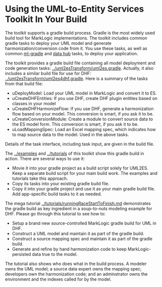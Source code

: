 # Using the UML-to-Entity Services Toolkit In Your Build

The toolkit supports a gradle build process. Gradle is the most widely used build tool for MarkLogic implementations. 
The toolkit includes common gradle tasks to deploy your UML model and generate harmonization/conversion code from it. You use these tasks, as well as common [ml-gradle](https://github.com/marklogic-community/ml-gradle/wiki) and [data hub](https://marklogic.github.io/marklogic-data-hub/refs/gradle-tasks/) tasks, to deploy your application.

The toolkit provides a gradle build file containing all model deployment and code generation tasks: [../uml2esTransform/uml2es.gradle](../uml2esTransform/uml2es.gradle). Actually, it also includes a similar build file for use for DHF: [../uml2esTransform/uml2es4dhf.gradle](../uml2esTransform/uml2es4dhf.gradle).  Here is a summary of the tasks from that build file:

- uDeployModel: Load your UML model in MarkLogic and convert it to ES.
- uCreateDHFEntities: If you use DHF, create DHF plugin entities based on classes in your model
- uCreateDHFHarmonizeFlow: If you use DHF, generate a harmonization flow based on your model. This conversion is smart, if you ask it to be.
- uCreateConversionModule: Create a module to convert source data to the ES model form. This conversion is smart, if you ask it to be.
- uLoadMappingSpec: Load an Excel mapping spec, which indicates how to map source data to the model. Used in the above tasks.

Details of the task interface, including task input, are given in the build file.

The [../examples](../examples) and [../tutorials](../tutorials) of this toolkit show this gradle build in action. There are several ways to use it:

- Movie it into your gradle project as a build script solely for UML2ES. Keep a separate build script for your main build work. The examples and tutorials take this approach.
- Copy its tasks into your existing gradle build file. 
- Copy it into your gradle project and use it as your main gradle build file. Add app-specific build tasks to it as needed.

The mega tutorial [../tutorials/runningRaceStartToFinish.md](../tutorials/runningRaceStartToFinish.md) demonstrates the gradle build as key ingredient in a soup-to-nuts modeling example for DHF. Please go through this tutorial to see how to:

- Setup a brand new source-controlled MarkLogic gradle build for UML in DHF.
- Construct a UML model and maintain it as part of the gradle build. 
- Construct a source mapping spec and maintain it as part of the gradle build.
- Generate and refine by hand harmonization code to keep MarkLogic-persisted data true to the model. 

The tutorial also shows who does what in the build process. A modeler owns the UML model; a source data expert owns the mapping spec; developers own the harmonization code; and an adminstrator owns the environment and the indexes called for by the model. 